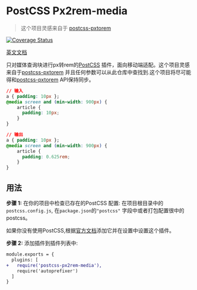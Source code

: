 # PostCSS Px2rem-media

> 这个项目灵感来自于 [postcss-pxtorem](https://github.com/cuth/postcss-pxtorem)

[![Coverage Status](https://coveralls.io/repos/github/enhezzz/postcss-px2rem-media/badge.svg?branch=main)](https://coveralls.io/github/enhezzz/postcss-px2rem-media?branch=main)

[英文文档](README.md)

只对媒体查询块进行px转rem的[PostCSS] 插件，面向移动端适配。这个项目灵感来自于[postcss-pxtorem](https://github.com/cuth/postcss-pxtorem) 并且任何参数可以从此仓库中查找到.这个项目将尽可能得和[postcss-pxtorem](https://github.com/cuth/postcss-pxtorem)  API保持同步。

[PostCSS]: https://github.com/postcss/postcss

```css
// 输入
a { padding: 10px };
@media screen and (min-width: 900px) {
    article {
      padding: 10px;
    }
}
```

```css
// 输出
a { padding: 10px };
@media screen and (min-width: 900px) {
    article {
      padding: 0.625rem;
    }
}
```

## 用法

**步骤 1:**  在你的项目中检查已存在的PostCSS 配置: 在项目根目录中的`postcss.config.js`, 在`package.json`的`"postcss"` 字段中或者打包配置很中的postcss。

如果你没有使用PostCSS,根据[官方文档]添加它并在设置中设置这个插件。

**步骤 2:** 添加插件到插件列表中:

```diff
module.exports = {
  plugins: [
+   require('postcss-px2rem-media'),
    require('autoprefixer')
  ]
}
```

[官方文档]: https://github.com/postcss/postcss#usage
